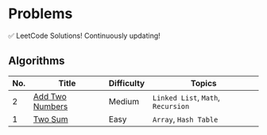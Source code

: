 # Problems

✅ LeetCode Solutions! Continuously updating!

## Algorithms

| No. | Title | Difficulty | Topics |
| --- | ----- | ---------- | ------ |
| 2 | [Add Two Numbers](0001-0100/0002-add-two-numbers.md) | Medium | `Linked List`, `Math`, `Recursion` |
| 1 | [Two Sum](0001-0100/0001-two-sum.md) | Easy | `Array`, `Hash Table` |
